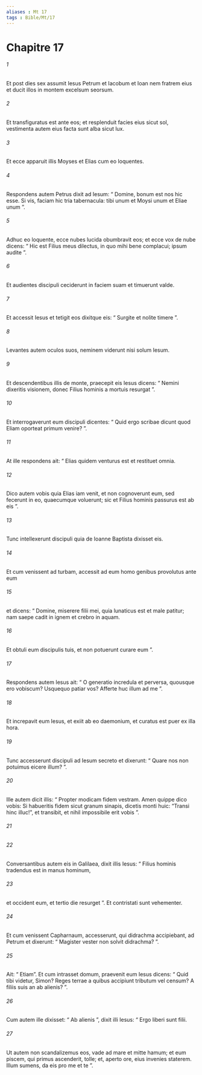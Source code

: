 ```yaml
---
aliases : Mt 17
tags : Bible/Mt/17
---
```


# Chapitre 17

###### 1
Et post dies sex assumit Iesus Petrum et Iacobum et Ioan nem fratrem eius et ducit illos in montem excelsum seorsum. 
###### 2
Et transfiguratus est ante eos; et resplenduit facies eius sicut sol, vestimenta autem eius facta sunt alba sicut lux. 
###### 3
Et ecce apparuit illis Moyses et Elias cum eo loquentes. 
###### 4
Respondens autem Petrus dixit ad Iesum: “ Domine, bonum est nos hic esse. Si vis, faciam hic tria tabernacula: tibi unum et Moysi unum et Eliae unum ”. 
###### 5
Adhuc eo loquente, ecce nubes lucida obumbravit eos; et ecce vox de nube dicens: “ Hic est Filius meus dilectus, in quo mihi bene complacui; ipsum audite ”. 
###### 6
Et audientes discipuli ceciderunt in faciem suam et timuerunt valde. 
###### 7
Et accessit Iesus et tetigit eos dixitque eis: “ Surgite et nolite timere ”. 
###### 8
Levantes autem oculos suos, neminem viderunt nisi solum Iesum.
###### 9
Et descendentibus illis de monte, praecepit eis Iesus dicens: “ Nemini dixeritis visionem, donec Filius hominis a mortuis resurgat ”.
###### 10
Et interrogaverunt eum discipuli dicentes: “ Quid ergo scribae dicunt quod Eliam oporteat primum venire? ”. 
###### 11
At ille respondens ait: “ Elias quidem venturus est et restituet omnia. 
###### 12
Dico autem vobis quia Elias iam venit, et non cognoverunt eum, sed fecerunt in eo, quaecumque voluerunt; sic et Filius hominis passurus est ab eis ”. 
###### 13
Tunc intellexerunt discipuli quia de Ioanne Baptista dixisset eis.
###### 14
Et cum venissent ad turbam, accessit ad eum homo genibus provolutus ante eum 
###### 15
et dicens: “ Domine, miserere filii mei, quia lunaticus est et male patitur; nam saepe cadit in ignem et crebro in aquam. 
###### 16
Et obtuli eum discipulis tuis, et non potuerunt curare eum ”. 
###### 17
Respondens autem Iesus ait: “ O generatio incredula et perversa, quousque ero vobiscum? Usquequo patiar vos? Afferte huc illum ad me ”. 
###### 18
Et increpavit eum Iesus, et exiit ab eo daemonium, et curatus est puer ex illa hora. 
###### 19
Tunc accesserunt discipuli ad Iesum secreto et dixerunt: “ Quare nos non potuimus eicere illum? ”. 
###### 20
Ille autem dicit illis: “ Propter modicam fidem vestram. Amen quippe dico vobis: Si habueritis fidem sicut granum sinapis, dicetis monti huic: “Transi hinc illuc!”, et transibit, et nihil impossibile erit vobis ”.
###### 21

###### 22
Conversantibus autem eis in Galilaea, dixit illis Iesus: “ Filius hominis tradendus est in manus hominum, 
###### 23
et occident eum, et tertio die resurget ”. Et contristati sunt vehementer.
###### 24
Et cum venissent Capharnaum, accesserunt, qui didrachma accipiebant, ad Petrum et dixerunt: “ Magister vester non solvit didrachma? ”. 
###### 25
Ait: “ Etiam”. Et cum intrasset domum, praevenit eum Iesus dicens: “ Quid tibi videtur, Simon? Reges terrae a quibus accipiunt tributum vel censum? A filiis suis an ab alienis? ”. 
###### 26
Cum autem ille dixisset: “ Ab alienis ”, dixit illi Iesus: “ Ergo liberi sunt filii. 
###### 27
Ut autem non scandalizemus eos, vade ad mare et mitte hamum; et eum piscem, qui primus ascenderit, tolle; et, aperto ore, eius invenies staterem. Illum sumens, da eis pro me et te ”.
